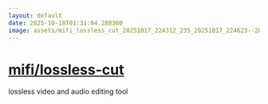 ```yaml
---
layout: default
date: 2025-10-18T01:31:04.288360
image: assets/mifi_lossless_cut_20251017_224312_235_20251017_224623--20251018T004624380--cropped.png
---
```


# [mifi/lossless-cut](https://github.com/mifi/lossless-cut/)

lossless video and audio editing tool
